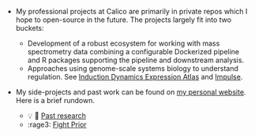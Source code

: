 - My professional projects at Calico are primarily in private repos which I hope to open-source in the future. The projects largely fit into two buckets:
    - Development of a robust ecosystem for working with mass spectrometry data combining a configurable Dockerized pipeline and R packages supporting the pipeline and downstream analysis.
    - Approaches using genome-scale systems biology to understand regulation. See [Induction Dynamics Expression Atlas](https://idea.research.calicolabs.com/) and [Impulse](https://github.com/calico/impulse).

- My side-projects and past work can be found on [my personal website](http://www.shackett.org). Here is a brief rundown.
    - :bulb: :hospital: [Past research](http://www.shackett.org/academics/)
    - :rage3: [Fight Prior](http://www.fightprior.com)
